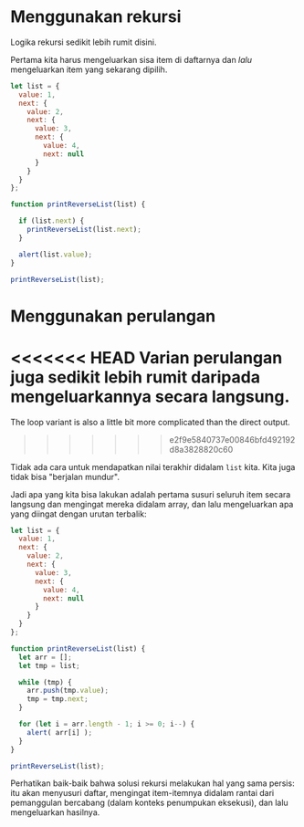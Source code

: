 # Menggunakan rekursi

Logika rekursi sedikit lebih rumit disini.

Pertama kita harus mengeluarkan sisa item di daftarnya dan *lalu* mengeluarkan item yang sekarang dipilih.

```js run
let list = {
  value: 1,
  next: {
    value: 2,
    next: {
      value: 3,
      next: {
        value: 4,
        next: null
      }
    }
  }
};

function printReverseList(list) {

  if (list.next) {
    printReverseList(list.next);
  }

  alert(list.value);
}

printReverseList(list);
```

# Menggunakan perulangan

<<<<<<< HEAD
Varian perulangan juga sedikit lebih rumit daripada mengeluarkannya secara langsung.
=======
The loop variant is also a little bit more complicated than the direct output.
>>>>>>> e2f9e5840737e00846bfd492192d8a3828820c60

Tidak ada cara untuk mendapatkan nilai terakhir didalam `list` kita. Kita juga tidak bisa "berjalan mundur".

Jadi apa yang kita bisa lakukan adalah pertama susuri seluruh item secara langsung dan mengingat mereka didalam array, dan lalu mengeluarkan apa yang diingat dengan urutan terbalik:

```js run
let list = {
  value: 1,
  next: {
    value: 2,
    next: {
      value: 3,
      next: {
        value: 4,
        next: null
      }
    }
  }
};

function printReverseList(list) {
  let arr = [];
  let tmp = list;

  while (tmp) {
    arr.push(tmp.value);
    tmp = tmp.next;
  }

  for (let i = arr.length - 1; i >= 0; i--) {
    alert( arr[i] );
  }
}

printReverseList(list);
```

Perhatikan baik-baik bahwa solusi rekursi melakukan hal yang sama persis: itu akan menyusuri daftar, mengingat item-itemnya didalam rantai dari pemanggulan bercabang (dalam konteks penumpukan eksekusi), dan lalu mengeluarkan hasilnya.
